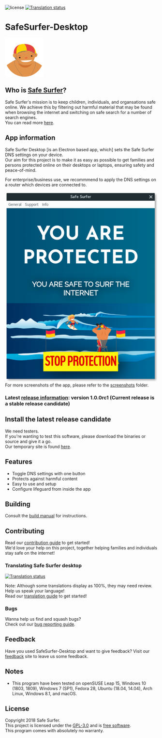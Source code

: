 ![license](https://img.shields.io/badge/License-GPL%20v3-blue.svg)
<a href="https://hosted.weblate.org/engage/safe-surfer/?utm_source=widget">
    <img src="https://hosted.weblate.org/widgets/safe-surfer/-/translations/svg-badge.svg" alt="Translation status" />
</a>

# SafeSurfer-Desktop
![Safe Surfer logo](./assets/media/icons/png/128x128.png)  
## Who is [Safe Surfer](http://safesurfer.co.nz)?
Safe Surfer's mission is to keep children, individuals, and organsations safe online. We achieve this by filtering out harmful material that may be found when browsing the internet and switching on safe search for a number of search engines.  
You can read more [here](http://www.safesurfer.co.nz/the-cause).  

## App information
Safe Surfer Desktop [is an Electron based app, which] sets the Safe Surfer DNS settings on your device.  
Our aim for this project is to make it as easy as possible to get families and persons protected online on their desktops or laptops, ensuring safety and peace-of-mind.  

For enterprise/business use, we recommmend to apply the DNS settings on a router which devices are connected to.  

![Safe Surfer](screenshots/SafeSurfer-Desktop-Activated-Standard.png)  
For more screenshots of the app, please refer to the [screenshots](screenshots) folder.  

### Latest [release information](https://gitlab.com/safesurfer/SafeSurfer-Desktop/tags/1.0.0rc1): version 1.0.0rc1 (Current release is a stable release candidate)
## Install the latest release candidate
We need testers.  
If you're wanting to test this software, please download the binaries or source and give it a go.  
Our temporary site is found [here](http://142.93.48.189).  

## Features
- Toggle DNS settings with one button  
- Protects against harmful content  
- Easy to use and setup  
- Configure lifeguard from inside the app  

## Building
Consult the [build manual](docs/BUILDING.md) for instructions.  

## Contributing
Read our [contribution guide](docs/CONTRIBUTING.md) to get started!  
We'd love your help on this project, together helping families and individuals stay safe on the internet!  

### Translating Safe Surfer desktop
<a href="https://hosted.weblate.org/engage/safe-surfer/?utm_source=widget">
    <img src="https://hosted.weblate.org/widgets/safe-surfer/-/translations/multi-auto.svg" alt="Translation status" />
</a>

Note: Although some translations display as 100%, they may need review.  
Help us speak your language!  
Read our [translation guide](docs/TRANSLATING.md) to get started!  

### Bugs
Wanna help us find and squash bugs?  
Check out our [bug reporting guide](docs/BUGS.md).  

## Feedback
Have you used SafeSurfer-Desktop and want to give feedback?
Visit our [feedback](http://safesurfer.co.nz/feedback) site to leave us some feedback.

## Notes
- This program have been tested on openSUSE Leap 15, Windows 10 (1803, 1809), Windows 7 (SP1), Fedora 28, Ubuntu (18.04, 14.04), Arch Linux, Windows 8.1, and macOS.  

## License
Copyright 2018 Safe Surfer.  
This project is licensed under the [GPL-3.0](http://www.gnu.org/licenses/gpl-3.0.html) and is [free software](https://www.gnu.org/philosophy/free-sw.en.html).  
This program comes with absolutely no warranty.  
